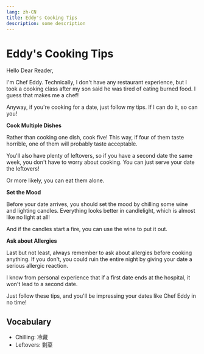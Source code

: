 ```yaml
---
lang: zh-CN
title: Eddy's Cooking Tips
description: some description
---
```


# Eddy's Cooking Tips

Hello Dear Reader,

I'm Chef Eddy. Technically, I don't have any restaurant experience, but I took a cooking class after my son said he was tired of eating burned food. I guess that makes me a chef!

Anyway, if you're cooking for a date, just follow my tips. If I can do it, so can you!

**Cook Multiple Dishes**

Rather than cooking one dish, cook five! This way, if four of them taste horrible, one of them will probably taste acceptable.

You'll also have plenty of leftovers, so if you have a second date the same week, you don't have to worry about cooking. You can just serve your date the leftovers!

Or more likely, you can eat them alone.

**Set the Mood**

Before your date arrives, you should set the mood by chilling some wine and lighting candles. Everything looks better in candlelight, which is almost like no light at all!

And if the candles start a fire, you can use the wine to put it out.

**Ask about Allergies**

Last but not least, always remember to ask about allergies before cooking anything. If you don't, you could ruin the entire night by giving your date a serious allergic reaction.

I know from personal experience that if a first date ends at the hospital, it won't lead to a second date.

Just follow these tips, and you'll be impressing your dates like Chef Eddy in no time!

## Vocabulary

- Chilling: 冷藏
- Leftovers: 剩菜
